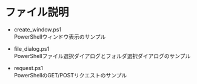 # ファイル説明

- create_window.ps1  
PowerShellウィンドウ表示のサンプル  
  
- file_dialog.ps1  
PowerShellファイル選択ダイアログとフォルダ選択ダイアログのサンプル  
  
- request.ps1  
PowerShellのGET/POSTリクエストのサンプル  
